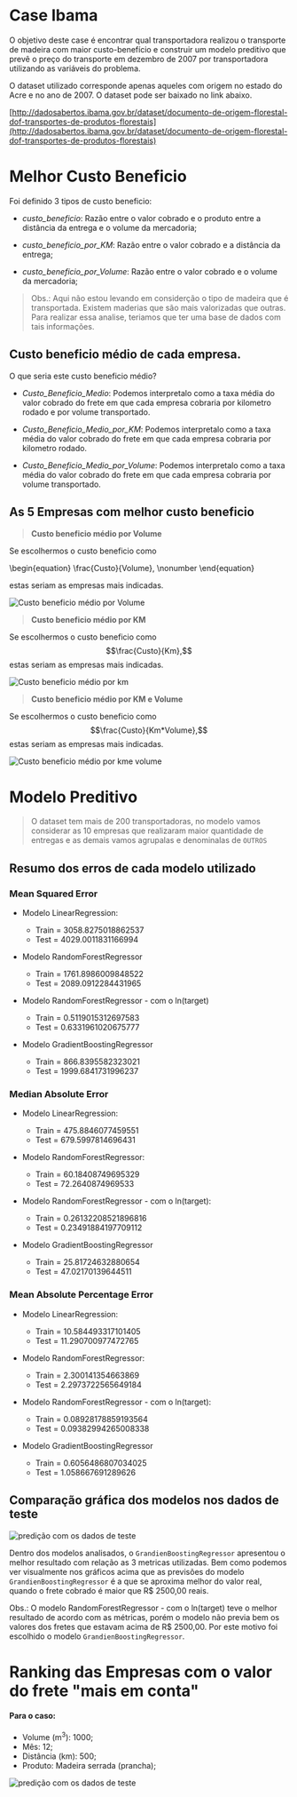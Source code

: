 # Case Ibama
O objetivo deste case é encontrar qual transportadora realizou o transporte de madeira com maior custo-benefício e construir um modelo preditivo que prevê o preço do transporte em dezembro de 2007 por transportadora utilizando as variáveis do problema.

O dataset utilizado corresponde apenas aqueles com origem no estado do Acre e no ano de 2007. O dataset pode ser baixado no link abaixo.

[http://dadosabertos.ibama.gov.br/dataset/documento-de-origem-florestal-dof-transportes-de-produtos-florestais](http://dadosabertos.ibama.gov.br/dataset/documento-de-origem-florestal-dof-transportes-de-produtos-florestais)

# Melhor Custo Beneficio

Foi definido 3 tipos de custo beneficio:

- *custo_beneficio*: Razão entre o valor cobrado e o produto entre a distância da entrega e o volume da mercadoria;

- *custo_beneficio_por_KM*: Razão entre o valor cobrado e a distância da entrega;

- *custo_beneficio_por_Volume*: Razão entre o valor cobrado e o volume da mercadoria;

> Obs.: Aqui não estou levando em considerção o tipo de madeira que é transportada. Existem maderias que são mais valorizadas que outras. Para realizar essa analise, teriamos que ter uma base de dados com tais informações.

## Custo beneficio médio de cada empresa.

O que seria este custo beneficio médio? 

- *Custo_Beneficio_Medio*: Podemos interpretalo como a taxa média do valor cobrado do frete em que cada empresa cobraria por kilometro rodado e por volume transportado. 

- *Custo_Beneficio_Medio_por_KM*: Podemos interpretalo como a taxa média do valor cobrado do frete em que cada empresa cobraria por kilometro rodado. 

- *Custo_Beneficio_Medio_por_Volume*: Podemos interpretalo como a taxa média do valor cobrado do frete em que cada empresa cobraria por volume transportado. 

## As 5 Empresas com melhor custo beneficio

> **Custo beneficio médio por Volume**

Se escolhermos o custo beneficio como 

\begin{equation}
\frac{Custo}{Volume}, \nonumber
\end{equation}

estas seriam as empresas mais indicadas.

![Custo beneficio médio por Volume](figuras/custo_beneficio_medio_por_volume.png)


> **Custo beneficio médio por KM**

Se escolhermos o custo beneficio como 
$$\frac{Custo}{Km},$$
estas seriam as empresas mais indicadas.

![Custo beneficio médio por km](figuras/custo_beneficio_medio_por_km.png)

> **Custo beneficio médio por KM e Volume**

Se escolhermos o custo beneficio como 
$$\frac{Custo}{Km*Volume},$$
estas seriam as empresas mais indicadas.

![Custo beneficio médio por kme volume](figuras/custo_beneficio_medio_por_km_e_volume.png)


# Modelo Preditivo

> O dataset tem mais de 200 transportadoras, no modelo vamos considerar as 10 empresas que realizaram maior quantidade de entregas e as demais vamos agrupalas e denominalas de `OUTROS`


## Resumo dos erros de cada modelo utilizado

### Mean Squared Error

- Modelo LinearRegression: 
    - Train = 3058.8275018862537 
    - Test = 4029.0011831166994

- Modelo RandomForestRegressor
    - Train = 1761.8986009848522 
    - Test = 2089.0912284431965

- Modelo RandomForestRegressor - com o ln(target)
    - Train = 0.5119015312697583 
    - Test = 0.6331961020675777

- Modelo GradientBoostingRegressor
    - Train = 866.8395582323021 
    - Test = 1999.6841731996237

### Median Absolute Error

- Modelo LinearRegression: 
    - Train = 475.8846077459551 
    - Test = 679.5997814696431

- Modelo RandomForestRegressor:
    - Train = 60.18408749695329 
    - Test = 72.2640874969533 

- Modelo RandomForestRegressor - com o ln(target):
    - Train = 0.26132208521896816 
    - Test = 0.23491884197709112

- Modelo GradientBoostingRegressor
    - Train = 25.81724632880654 
    - Test = 47.02170139644511

### Mean Absolute Percentage Error

- Modelo LinearRegression: 
    - Train = 10.584493317101405
    - Test = 11.290700977472765  

- Modelo RandomForestRegressor:
    - Train = 2.300141354663869
    - Test = 2.2973722565649184 

- Modelo RandomForestRegressor - com o ln(target):
    - Train = 0.08928178859193564
    - Test = 0.09382994265008338  

- Modelo GradientBoostingRegressor
    - Train = 0.6056486807034025
    - Test = 1.058667691289626 

 
## Comparação gráfica dos modelos nos dados de teste

![predição com os dados de teste](figuras/predicao_com_os_dados_de_teste.png)


Dentro dos modelos analisados, o ``GrandienBoostingRegressor`` apresentou o melhor resultado com relação as 3 metricas utilizadas. Bem como podemos ver visualmente nos gráficos acima que as previsões do modelo ``GrandienBoostingRegressor`` é a que se aproxima melhor do valor real, quando o frete cobrado é maior que R$ 2500,00 reais.

Obs.: O modelo RandomForestRegressor - com o ln(target) teve o melhor resultado de acordo com as métricas, porém o modelo não previa bem os valores dos fretes que estavam acima de R$ 2500,00. Por este motivo foi escolhido o modelo ``GrandienBoostingRegressor``.


# Ranking das Empresas com o valor do frete "mais em conta"

#### Para o caso:

- Volume (m$^3$): 1000;
- Mês: 12;
- Distância (km): 500;
- Produto: Madeira serrada (prancha);

![predição com os dados de teste](figuras/predicao_exemplo.png)











